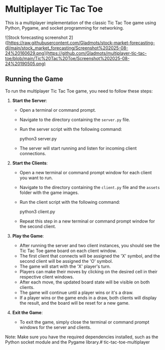 # Multiplayer Tic Tac Toe

This is a multiplayer implementation of the classic Tic Tac Toe game using Python, Pygame, and socket programming for networking.

![Stock forecasting screenshot 2]([https://raw.githubusercontent.com/Gladmots/stock-market-forecasting-dl/main/stock_market_forecasting/Screenshot%202025-08-24%20160629.png](https://github.com/Gladmots/multiplayer-tic-tac-toe/blob/main/Tic%20Tac%20Toe/Screenshot%202025-08-24%20190505.png)

## Running the Game

To run the multiplayer Tic Tac Toe game, you need to follow these steps:

1. **Start the Server**:
   - Open a terminal or command prompt.
   - Navigate to the directory containing the `server.py` file.
   - Run the server script with the following command:

     python3 server.py

   - The server will start running and listen for incoming client connections.

2. **Start the Clients**:
   - Open a new terminal or command prompt window for each client you want to run.
   - Navigate to the directory containing the `client.py` file and the `assets` folder with the game images.
   - Run the client script with the following command:

     python3 client.py

   - Repeat this step in a new terminal or command prompt window for the second client.

3. **Play the Game**:
   - After running the server and two client instances, you should see the Tic Tac Toe game board on each client window.
   - The first client that connects will be assigned the 'X' symbol, and the second client will be assigned the 'O' symbol.
   - The game will start with the 'X' player's turn.
   - Players can make their moves by clicking on the desired cell in their respective client windows.
   - After each move, the updated board state will be visible on both clients.
   - The game will continue until a player wins or it's a draw.
   - If a player wins or the game ends in a draw, both clients will display the result, and the board will be reset for a new game.

4. **Exit the Game**:
   - To exit the game, simply close the terminal or command prompt windows for the server and clients.

Note: Make sure you have the required dependencies installed, such as the Python socket module and the Pygame library.# tic-tac-toe-multiplayer
